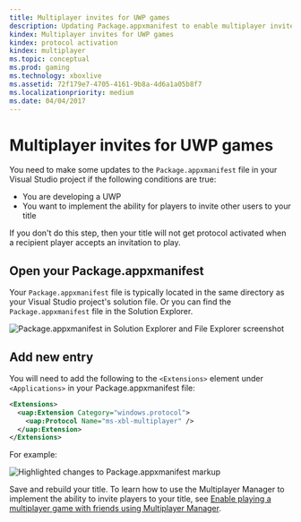 ```yaml
---
title: Multiplayer invites for UWP games
description: Updating Package.appxmanifest to enable multiplayer invites for UWP games.
kindex: Multiplayer invites for UWP games
kindex: protocol activation
kindex: multiplayer
ms.topic: conceptual
ms.prod: gaming
ms.technology: xboxlive
ms.assetid: 72f179e7-4705-4161-9b8a-4d6a1a05b8f7
ms.localizationpriority: medium
ms.date: 04/04/2017
---
```


# Multiplayer invites for UWP games

You need to make some updates to the `Package.appxmanifest` file in your Visual Studio project if the following conditions are true:
- You are developing a UWP
- You want to implement the ability for players to invite other users to your title

If you don't do this step, then your title will not get protocol activated when a recipient player accepts an invitation to play.


## Open your Package.appxmanifest

Your `Package.appxmanifest` file is typically located in the same directory as your Visual Studio project's solution file.
Or you can find the `Package.appxmanifest` file in the Solution Explorer.

![Package.appxmanifest in Solution Explorer and File Explorer screenshot](live-multiplayer-invite-uwp-images/multiplayer_open_appxmanifest.png)


## Add new entry

You will need to add the following to the ```<Extensions>``` element under ```<Applications>``` in your Package.appxmanifest file:

```xml
<Extensions>
  <uap:Extension Category="windows.protocol">
    <uap:Protocol Name="ms-xbl-multiplayer" />
  </uap:Extension>
</Extensions>
```

For example:

![Highlighted changes to Package.appxmanifest markup](live-multiplayer-invite-uwp-images/multiplayer_appxmanifest_changes.png)

Save and rebuild your title.
To learn how to use the Multiplayer Manager to implement the ability to invite players to your title, see [Enable playing a multiplayer game with friends using Multiplayer Manager](../../mpm/how-to/live-play-multiplayer-with-friends.md).
